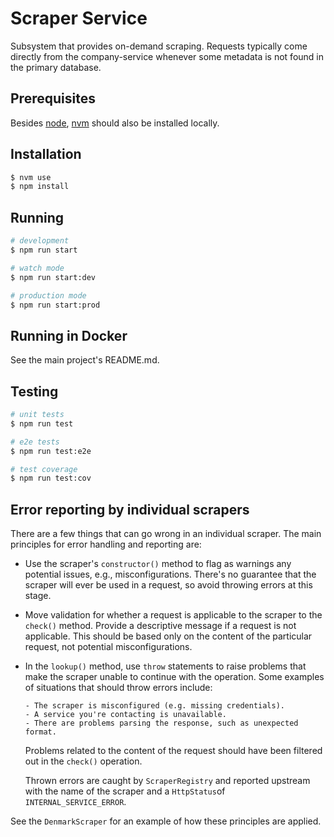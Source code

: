 # Scraper Service

Subsystem that provides on-demand scraping. Requests typically come directly from the company-service whenever some metadata is not found in the primary database.

## Prerequisites

Besides [node](https://nodejs.org/), [nvm](https://github.com/nvm-sh/nvm) should also be installed locally.

## Installation

```bash
$ nvm use
$ npm install
```

## Running

```bash
# development
$ npm run start

# watch mode
$ npm run start:dev

# production mode
$ npm run start:prod
```

## Running in Docker

See the main project's README.md.

## Testing

```bash
# unit tests
$ npm run test

# e2e tests
$ npm run test:e2e

# test coverage
$ npm run test:cov
```

## Error reporting by individual scrapers

There are a few things that can go wrong in an individual scraper. The main principles for error
handling and reporting are:

- Use the scraper's `constructor()` method to flag as warnings any potential issues, e.g.,
  misconfigurations. There's no guarantee that the scraper will ever be used in a request, so
  avoid throwing errors at this stage.
- Move validation for whether a request is applicable to the scraper to the `check()` method.
  Provide a descriptive message if a request is not applicable. This should be based only on
  the content of the particular request, not potential misconfigurations.
- In the `lookup()` method, use `throw` statements to raise problems that make the scraper unable
  to continue with the operation. Some examples of situations that should throw errors include:

      - The scraper is misconfigured (e.g. missing credentials).
      - A service you're contacting is unavailable.
      - There are problems parsing the response, such as unexpected format.

  Problems related to the content of the request should have been filtered out in the `check()`
  operation.

  Thrown errors are caught by `ScraperRegistry` and reported upstream with the name of the scraper
  and a `HttpStatus`of `INTERNAL_SERVICE_ERROR`.

See the `DenmarkScraper` for an example of how these principles are applied.
